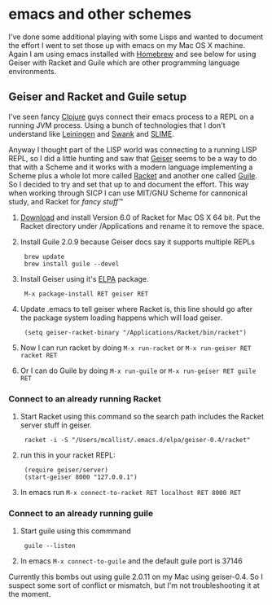 # emacs and other schemes #

I've done some additional playing with some Lisps and wanted to document the effort I went to set those up with emacs on my Mac OS X machine.  Again I am using emacs installed with [Homebrew](http://brew.sh) and see below for using Geiser with Racket and Guile which are other programming language environments.

## Geiser and Racket and Guile setup ##

I've seen fancy [Clojure](http://clojure.org/) guys connect their emacs process to a REPL on a running JVM process.  Using a bunch of technologies that I don't understand like [Leiningen](https://github.com/technomancy/leiningen) and [Swank](https://github.com/technomancy/swank-clojure/) and [SLIME](http://common-lisp.net/project/slime/).  

Anyway I thought part of the LISP world was connecting to a running LISP REPL, so I did a little hunting and saw that [Geiser](http://www.nongnu.org/geiser/) seems to be a way to do that with a Scheme and it works with a modern language implementing a Scheme plus a whole lot more called [Racket](http://www.racket-lang.org) and another one called [Guile](http://www.gnu.org/software/guile/).  So I decided to try and set that up to and document the effort.  This way when working through SICP I can use MIT/GNU Scheme for cannonical study, and Racket for *fancy stuff™*

1. [Download](http://download.racket-lang.org) and install Version 6.0 of Racket for Mac OS X 64 bit.  Put the Racket directory under /Applications and rename it to remove the space.
2. Install Guile 2.0.9 because Geiser docs say it supports multiple REPLs

        brew update
        brew install guile --devel
        

3. Install Geiser using it's [ELPA](http://www.emacswiki.org/emacs/ELPA) package.

        M-x package-install RET geiser RET
        
4. Update .emacs to tell geiser where Racket is, this line should go after the package system loading happens which will load geiser.

        (setq geiser-racket-binary "/Applications/Racket/bin/racket")
        
5. Now I can run racket by doing `M-x run-racket` or `M-x run-geiser RET racket RET`
6. Or I can do Guile by doing `M-x run-guile` or `M-x run-geiser RET guile RET`

### Connect to an already running Racket ###

1. Start Racket using this command so the search path includes the Racket server stuff in geiser.

        racket -i -S "/Users/mcallist/.emacs.d/elpa/geiser-0.4/racket"
        
2. run this in your racket REPL:

        (require geiser/server)
        (start-geiser 8000 "127.0.0.1")

3. In emacs run `M-x connect-to-racket RET localhost RET 8000 RET`

### Connect to an already running guile ###

1. Start guile using this commmand

        guile --listen
        
2. In emacs `M-x connect-to-guile` and the default guile port is 37146

Currently this bombs out using guile 2.0.11 on my Mac using geiser-0.4.  So I suspect some sort of conflict or mismatch, but I'm not troubleshooting it at the moment.

